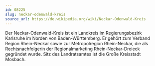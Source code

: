 ```yaml
---
id: 08225
slug: neckar-odenwald-kreis
source_url: https://de.wikipedia.org/wiki/Neckar-Odenwald-Kreis
---
```


Der Neckar-Odenwald-Kreis ist ein Landkreis im Regierungsbezirk Karlsruhe im Norden von Baden-Württemberg. Er gehört zum Verband Region Rhein-Neckar sowie zur Metropolregion Rhein-Neckar, die als Rechtsnachfolgerin der Regionalmarketing Rhein-Neckar-Dreieck gegründet wurde. Sitz des Landratsamtes ist die Große Kreisstadt Mosbach.
